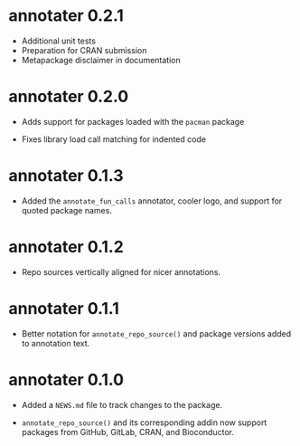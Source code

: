 # annotater 0.2.1

* Additional unit tests
* Preparation for CRAN submission
* Metapackage disclaimer in documentation

# annotater 0.2.0

* Adds support for packages loaded with the `pacman` package  

* Fixes library load call matching for indented code

# annotater 0.1.3

* Added the `annotate_fun_calls` annotator, cooler logo, and support for quoted package names.

# annotater 0.1.2

* Repo sources vertically aligned for nicer annotations.

# annotater 0.1.1

* Better notation for `annotate_repo_source()` and package versions added to annotation text.

# annotater 0.1.0

* Added a `NEWS.md` file to track changes to the package.

* `annotate_repo_source()` and its corresponding addin now support packages from GitHub, GitLab, CRAN, and Bioconductor.
